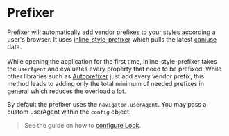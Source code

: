 # Prefixer

Prefixer will automatically add vendor prefixes to your styles according a user's browser. It uses [inline-style-prefixer](https://github.com/rofrischmann/inline-style-prefixer) which pulls the latest [caniuse](http://caniuse.com) data.<br><br>
While opening the application for the first time, inline-style-prefixer takes the `userAgent` and evaluates every property that need to be prefixed. While other libraries such as [Autoprefixer](https://github.com/postcss/autoprefixer) just add every vendor prefix, this method leads to adding only the total minimum of needed prefixes in general which reduces the overload a lot.

By default the prefixer uses the `navigator.userAgent`. You may pass a custom userAgent within the `config` object.
> See the guide on how to [configure Look](guides/configureLook.md).
